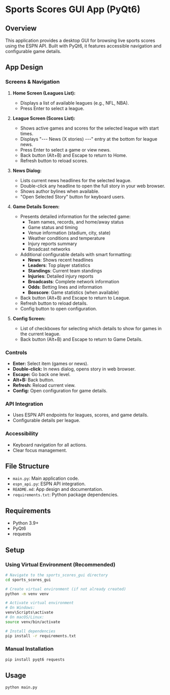 # Sports Scores GUI App (PyQt6)

## Overview
This application provides a desktop GUI for browsing live sports scores using the ESPN API. Built with PyQt6, it features accessible navigation and configurable game details.

## App Design

### Screens & Navigation
1. **Home Screen (Leagues List):**
   - Displays a list of available leagues (e.g., NFL, NBA).
   - Press Enter to select a league.

2. **League Screen (Scores List):**
   - Shows active games and scores for the selected league with start times.
   - Displays "--- News (X stories) ---" entry at the bottom for league news.
   - Press Enter to select a game or view news.
   - Back button (Alt+B) and Escape to return to Home.
   - Refresh button to reload scores.

3. **News Dialog:**
   - Lists current news headlines for the selected league.
   - Double-click any headline to open the full story in your web browser.
   - Shows author bylines when available.
   - "Open Selected Story" button for keyboard users.

4. **Game Details Screen:**
   - Presents detailed information for the selected game:
     - Team names, records, and home/away status
     - Game status and timing
     - Venue information (stadium, city, state)
     - Weather conditions and temperature
     - Injury reports summary
     - Broadcast networks
   - Additional configurable details with smart formatting:
     - **News**: Shows recent headlines
     - **Leaders**: Top player statistics
     - **Standings**: Current team standings
     - **Injuries**: Detailed injury reports
     - **Broadcasts**: Complete network information
     - **Odds**: Betting lines and information
     - **Boxscore**: Game statistics (when available)
   - Back button (Alt+B) and Escape to return to League.
   - Refresh button to reload details.
   - Config button to open configuration.

5. **Config Screen:**
   - List of checkboxes for selecting which details to show for games in the current league.
   - Back button (Alt+B) and Escape to return to Game Details.

### Controls
- **Enter:** Select item (games or news).
- **Double-click:** In news dialog, opens story in web browser.
- **Escape:** Go back one level.
- **Alt+B:** Back button.
- **Refresh:** Reload current view.
- **Config:** Open configuration for game details.

### API Integration
- Uses ESPN API endpoints for leagues, scores, and game details.
- Configurable details per league.

### Accessibility
- Keyboard navigation for all actions.
- Clear focus management.

## File Structure
- `main.py`: Main application code.
- `espn_api.py`: ESPN API integration.
- `README.md`: App design and documentation.
- `requirements.txt`: Python package dependencies.

## Requirements
- Python 3.9+
- PyQt6
- requests

## Setup

### Using Virtual Environment (Recommended)
```bash
# Navigate to the sports_scores_gui directory
cd sports_scores_gui

# Create virtual environment (if not already created)
python -m venv venv

# Activate virtual environment
# On Windows:
venv\Scripts\activate
# On macOS/Linux:
source venv/bin/activate

# Install dependencies
pip install -r requirements.txt
```

### Manual Installation
```bash
pip install pyqt6 requests
```

## Usage
```bash
python main.py
```
